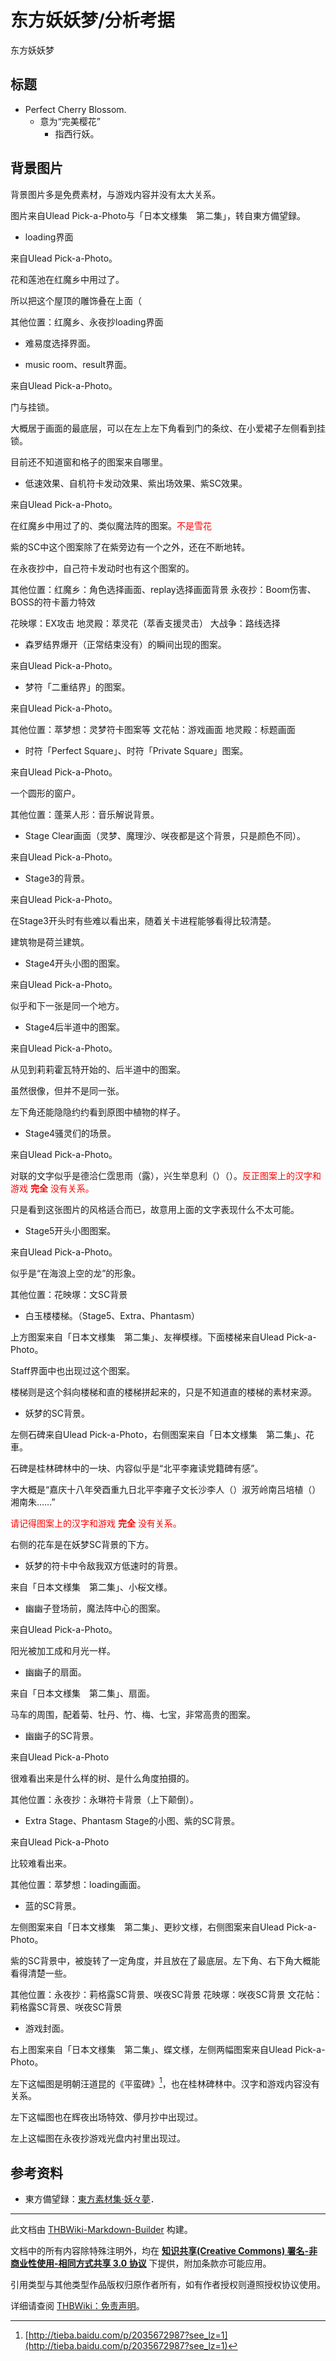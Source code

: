 # 东方妖妖梦/分析考据

<!-- source html: G:\repos\THBWiki-Markdown-Builder\THBWikiMarkdown\Temp\main\1\1f\ns0%3A%E4%B8%9C%E6%96%B9%E5%A6%96%E5%A6%96%E6%A2%A6%2F%E5%88%86%E6%9E%90%E8%80%83%E6%8D%AE.html -->

东方妖妖梦


## 标题
- Perfect Cherry Blossom.
  - 意为“完美樱花”
    - 指西行妖。




## 背景图片
  
背景图片多是免费素材，与游戏内容并没有太大关系。
  
  
图片来自Ulead Pick-a-Photo与「日本文様集　第二集」，转自東方備望録。
  
  
[](./文件-红魔乡素材图片1.jpg.md)       [](./文件-红魔乡素材图片2.jpg.md)
  
  
[](./文件-妖妖梦素材图片1.jpg.md)       [](./文件-妖妖梦载入界面.jpg.md)
  

- loading界面


  
来自Ulead Pick-a-Photo。  

花和莲池在红魔乡中用过了。  

所以把这个屋顶的雕饰叠在上面（  

其他位置：红魔乡、永夜抄loading界面
  


  
[](./文件-妖妖梦素材图片2.jpg.md)       [](./文件-妖妖梦难易度选择界面.jpg.md)
  

- 难易度选择界面。

  
[](./文件-妖妖梦素材图片3.jpg.md)
[](./文件-妖妖梦Music_Room背景.jpg.md)
  

- music room、result界面。


  
来自Ulead Pick-a-Photo。  

门与挂锁。  

大概居于画面的最底层，可以在左上左下角看到门的条纹、在小爱裙子左侧看到挂锁。  

目前还不知道窗和格子的图案来自哪里。
  


  
[](./文件-红魔乡素材图片3.jpg.md)        [](./文件-妖妖梦角色低速.jpg.md)
[](./文件-时符「Perfect_Square」（妖妖梦）.jpg.md)       [](./文件-妖妖梦紫出场效果.jpg.md)
[](./文件-妖妖梦紫SC背景.jpg.md)
  

- 低速效果、自机符卡发动效果、紫出场效果、紫SC效果。


  
来自Ulead Pick-a-Photo。  

在红魔乡中用过了的、类似魔法阵的图案。<font color="#ff0000">不是雪花</font>  

紫的SC中这个图案除了在紫旁边有一个之外，还在不断地转。  

在永夜抄中，自己符卡发动时也有这个图案的。  

其他位置：红魔乡：角色选择画面、replay选择画面背景  永夜抄：Boom伤害、BOSS的符卡蓄力特效  

花映塚：EX攻击  地灵殿：萃灵花（萃香支援灵击）  大战争：路线选择
  


  
[](./文件-妖妖梦素材图片4.jpg.md)       [](./文件-妖妖梦森罗结界爆炸.jpg.md)  
  

- 森罗结界爆开（正常结束没有）的瞬间出现的图案。

  
来自Ulead Pick-a-Photo。
  
  
[](./文件-妖妖梦素材图片5.jpg.md)       [](./文件-梦符「二重结界」（妖妖梦）.png.md)  
  

- 梦符「二重结界」的图案。


  
来自Ulead Pick-a-Photo。  

其他位置：萃梦想：灵梦符卡图案等 文花帖：游戏画面 地灵殿：标题画面
  


  
[](./文件-妖妖梦素材图片6.jpg.md)       [](./文件-时符「Perfect_Square」（妖妖梦）.jpg.md)  
  

- 时符「Perfect Square」、时符「Private Square」图案。


  
来自Ulead Pick-a-Photo。  

一个圆形的窗户。  

其他位置：蓬莱人形：音乐解说背景。
  


  
[](./文件-妖妖梦素材图片7.jpg.md)       [](./文件-妖妖梦灵梦Stage_Clear画面.jpg.md)  
  

- Stage Clear画面（灵梦、魔理沙、咲夜都是这个背景，只是颜色不同）。


  
来自Ulead Pick-a-Photo。
  


  
[](./文件-妖妖梦素材图片8.jpg.md)       [](./文件-妖妖梦Stage3后半道中画面.jpg.md)  
  

- Stage3的背景。


  
来自Ulead Pick-a-Photo。  

在Stage3开头时有些难以看出来，随着关卡进程能够看得比较清楚。  

建筑物是荷兰建筑。
  


  
[](./文件-妖妖梦素材图片9.jpg.md)       [](./文件-妖妖梦4面场景.jpg.md)  
  

- Stage4开头小图的图案。


  
来自Ulead Pick-a-Photo。  

似乎和下一张是同一个地方。
  


  
[](./文件-妖妖梦素材图片10.jpg.md)       [](./文件-妖妖梦4面道中莉莉霍瓦特画面.jpg.md)  
  

- Stage4后半道中的图案。


  
来自Ulead Pick-a-Photo。  

从见到莉莉霍瓦特开始的、后半道中的图案。  

虽然很像，但并不是同一张。  

左下角还能隐隐约约看到原图中植物的样子。
  


  
[](./文件-妖妖梦素材图片11.jpg.md)       [](./文件-妖妖梦4面关底画面.jpg.md)  
  

- Stage4骚灵们的场景。


  
来自Ulead Pick-a-Photo。  

对联的文字似乎是德洽仁霑思雨（露），兴生举息利（）（）。<font color="#ff0000">反正图案上的汉字和游戏 **完全** 没有关系。</font>  

只是看到这张图片的风格适合而已，故意用上面的文字表现什么不太可能。
  


  
[](./文件-妖妖梦素材图片12.jpg.md)       [](./文件-妖妖梦5面场景.jpg.md)  
  

- Stage5开头小图图案。


  
来自Ulead Pick-a-Photo。  

似乎是“在海浪上空的龙”的形象。  

其他位置：花映塚：文SC背景
  


  
[](./文件-妖妖梦素材图片13.jpg.md)       [](./文件-妖妖梦5面道中画面.jpg.md)  
  
  
[](./文件-妖妖梦素材图片23.jpg.md)       [](./文件-妖妖梦紫出场效果.jpg.md)
  

- 白玉楼楼梯。（Stage5、Extra、Phantasm）


  
上方图案来自「日本文様集　第二集」、友禅模様。下面楼梯来自Ulead Pick-a-Photo。  

Staff界面中也出现过这个图案。  

楼梯则是这个斜向楼梯和直的楼梯拼起来的，只是不知道直的楼梯的素材来源。
  


  
[](./文件-妖妖梦素材图片14.jpg.md)       [](./文件-妖妖梦素材图片15.jpg.md) 
  
  
[](./文件-妖妖梦妖梦SC背景.jpg.md)  
  

- 妖梦的SC背景。


  
左侧石碑来自Ulead Pick-a-Photo，右侧图案来自「日本文様集　第二集」、花車。  

石碑是桂林碑林中的一块、内容似乎是“北平李雍读党籍碑有感”。  

字大概是“嘉庆十八年癸酉重九日北平李雍子文长沙李人（）淑芳岭南吕培植（）湘南朱……”  

<font color="#ff0000">请记得图案上的汉字和游戏 **完全** 没有关系。</font>  

右侧的花车是在妖梦SC背景的下方。
  


  
[](./文件-妖妖梦素材图片16.jpg.md)       [](./文件-妖妖梦妖梦SC效果.jpg.md)  
  

- 妖梦的符卡中令敌我双方低速时的背景。


  
来自「日本文様集　第二集」、小桜文様。
  


  
[](./文件-妖妖梦素材图片17.jpg.md)       [](./文件-妖妖梦幽幽子登场前.jpg.md)  
  

- 幽幽子登场前，魔法阵中心的图案。


  
来自Ulead Pick-a-Photo。  

阳光被加工成和月光一样。
  


  
[](./文件-妖妖梦素材图片18.jpg.md)       [](./文件-妖妖梦幽幽子扇面.jpg.md)  
  

- 幽幽子的扇面。


  
来自「日本文様集　第二集」、扇面。　  

马车的周围，配着菊、牡丹、竹、梅、七宝，非常高贵的图案。
  


  
[](./文件-妖妖梦素材图片19.jpg.md)       [](./文件-妖妖梦幽幽子SC背景.jpg.md)  
  

- 幽幽子的SC背景。


  
来自Ulead Pick-a-Photo  

很难看出来是什么样的树、是什么角度拍摄的。  

其他位置：永夜抄：永琳符卡背景（上下颠倒）。
  


  
[](./文件-妖妖梦素材图片20.jpg.md)       [](./文件-妖妖梦EX面场景.jpg.md)  
  
  
[](./文件-妖妖梦紫SC背景.jpg.md)
  

- Extra Stage、Phantasm Stage的小图、紫的SC背景。


  
来自Ulead Pick-a-Photo  

比较难看出来。  

其他位置：萃梦想：loading画面。
  


  
[](./文件-妖妖梦素材图片21.jpg.md)       [](./文件-妖妖梦素材图片22.jpg.md)
  
  
[](./文件-妖妖梦蓝SC背景.jpg.md)  [](./文件-妖妖梦紫SC背景.jpg.md)  
  

- 蓝的SC背景。


  
左侧图案来自「日本文様集　第二集」、更紗文様，右侧图案来自Ulead Pick-a-Photo。  

紫的SC背景中，被旋转了一定角度，并且放在了最底层。左下角、右下角大概能看得清楚一些。  

其他位置：永夜抄：莉格露SC背景、咲夜SC背景 花映塚：咲夜SC背景 文花帖：莉格露SC背景、咲夜SC背景
  


  
  

[](./文件-妖妖梦素材图片24.jpg.md)       [](./文件-妖妖梦素材图片25.jpg.md)
  
  
[](./文件-妖妖梦素材图片26.jpg.md)  [](./文件-东方妖妖梦封面.jpg.md)  
  

- 游戏封面。


  
右上图案来自「日本文様集　第二集」、蝶文様，左侧两幅图案来自Ulead Pick-a-Photo。  

左下这幅图是明朝汪道昆的《平蛮碑》[^cite_note-1]，也在桂林碑林中。汉字和游戏内容没有关系。  

左下这幅图也在辉夜出场特效、儚月抄中出现过。  

左上这幅图在永夜抄游戏光盘内衬里出现过。
  



## 参考资料
- 東方備望録：[東方素材集·妖々夢](http://ohgosho.ehoh.net/sozai/th07.htm)．

[^cite_note-1]: [http://tieba.baidu.com/p/2035672987?see_lz=1](http://tieba.baidu.com/p/2035672987?see_lz=1)





---

此文档由 [THBWiki-Markdown-Builder](https://github.com/Delsin-Yu/THBWiki-Markdown-Builder) 构建。

文档中的所有内容除特殊注明外，均在 [**知识共享(Creative Commons) 署名-非商业性使用-相同方式共享 3.0 协议**](https://creativecommons.org/licenses/by-sa/3.0/deed.zh-hans) 下提供，附加条款亦可能应用。

引用类型与其他类型作品版权归原作者所有，如有作者授权则遵照授权协议使用。

详细请查阅 [THBWiki：免责声明](https://thbwiki.cc/THBWiki:%E5%85%8D%E8%B4%A3%E5%A3%B0%E6%98%8E)。

